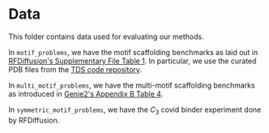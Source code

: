 # Data
This folder contains data used for evaluating our methods.

In `motif_problems`, we have the motif scaffolding benchmarks as laid out in [RFDiffusion's Supplementary File Table 1](https://www.bakerlab.org/wp-content/uploads/2022/11/RFdiffusion_Manuscript.pdf). In particular, we use the curated PDB files from the [TDS code repository](https://github.com/blt2114/twisted_diffusion_sampler/tree/main/protein_exp/motif_scaffolding).

In `multi_motif_problems`, we have the multi-motif scaffolding benchmarks as introduced in [Genie2's Appendix B Table 4](https://arxiv.org/pdf/2405.15489).

In `symmetric_motif_problems`, we have the $C_{3}$ covid binder experiment done by RFDiffusion.